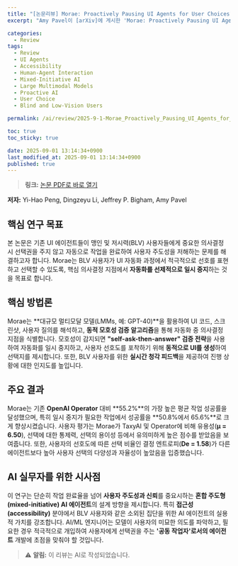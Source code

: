 ```yaml
---
title: "[논문리뷰] Morae: Proactively Pausing UI Agents for User Choices"
excerpt: "Amy Pavel이 [arXiv]에 게시한 'Morae: Proactively Pausing UI Agents for User Choices' 논문에 대한 자세한 리뷰입니다."

categories:
  - Review
tags:
  - Review
  - UI Agents
  - Accessibility
  - Human-Agent Interaction
  - Mixed-Initiative AI
  - Large Multimodal Models
  - Proactive AI
  - User Choice
  - Blind and Low-Vision Users

permalink: /ai/review/2025-9-1-Morae_Proactively_Pausing_UI_Agents_for_User_Choices/

toc: true
toc_sticky: true

date: 2025-09-01 13:14:34+0900
last_modified_at: 2025-09-01 13:14:34+0900
published: true
---
```

> **링크:** [논문 PDF로 바로 열기](https://arxiv.org/abs/2508.21456)

**저자:** Yi-Hao Peng, Dingzeyu Li, Jeffrey P. Bigham, Amy Pavel



## 핵심 연구 목표
본 논문은 기존 UI 에이전트들이 맹인 및 저시력(BLV) 사용자들에게 중요한 의사결정 시 선택권을 주지 않고 자동으로 작업을 완료하여 사용자 주도성을 저해하는 문제를 해결하고자 합니다. Morae는 BLV 사용자가 UI 자동화 과정에서 적극적으로 선호를 표현하고 선택할 수 있도록, 핵심 의사결정 지점에서 **자동화를 선제적으로 일시 중지**하는 것을 목표로 합니다.

## 핵심 방법론
Morae는 **대규모 멀티모달 모델(LMMs, 예: GPT-40)**을 활용하여 UI 코드, 스크린샷, 사용자 질의를 해석하고, **동적 모호성 검증 알고리즘**을 통해 자동화 중 의사결정 지점을 식별합니다. 모호성이 감지되면 **"self-ask-then-answer" 검증 전략**을 사용하여 자동화를 일시 중지하고, 사용자 선호도를 포착하기 위해 **동적으로 UI를 생성**하여 선택지를 제시합니다. 또한, BLV 사용자를 위한 **실시간 청각 피드백**을 제공하여 진행 상황에 대한 인지도를 높입니다.

## 주요 결과
Morae는 기존 **OpenAI Operator** 대비 **55.2%**의 가장 높은 평균 작업 성공률을 달성했으며, 특히 일시 중지가 필요한 작업에서 성공률을 **50.8%에서 65.6%**로 크게 향상시켰습니다. 사용자 평가는 Morae가 TaxyAI 및 Operator에 비해 유용성(**μ = 6.50**), 선택에 대한 통제력, 선택의 용이성 등에서 유의미하게 높은 점수를 받았음을 보여줍니다. 또한, 사용자의 선호도에 따른 선택 비율인 결정 엔트로피(**De = 1.58**)가 다른 에이전트보다 높아 사용자 선택의 다양성과 자율성이 높았음을 입증했습니다.

## AI 실무자를 위한 시사점
이 연구는 단순히 작업 완료율을 넘어 **사용자 주도성과 신뢰**를 중요시하는 **혼합 주도형(mixed-initiative) AI 에이전트**의 설계 방향을 제시합니다. 특히 **접근성(accessibility)** 분야에서 BLV 사용자와 같은 소외된 집단을 위한 AI 에이전트의 실용적 가치를 강조합니다. AI/ML 엔지니어는 모델이 사용자의 미묘한 의도를 파악하고, 필요한 경우 적극적으로 개입하여 사용자에게 선택권을 주는 **'공동 작업자'로서의 에이전트** 개발에 초점을 맞춰야 할 것입니다.

> ⚠️ **알림:** 이 리뷰는 AI로 작성되었습니다.